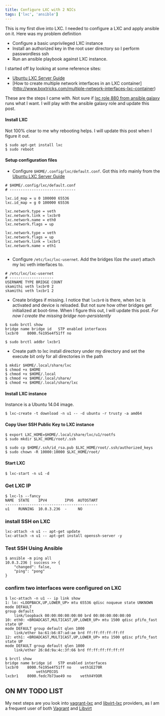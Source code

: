 ```yaml
---
title: Configure LXC with 2 NICs
tags: ['lxc', 'ansible']
---
```


This is my first dive into LXC. I needed to configure a LXC and apply ansible on
it. Here was my problem definition

* Configure a basic unprivileged LXC instance
* Install an authorized key in the root user directory so I perform passwordless
ssh
* Run an ansible playbook against LXC instance.

I started off by looking at some reference sites:

* [Ubuntu LXC Server Guide](http://help.ubuntu.com/lts/serverguide/lxc.html)
* [How to create multiple network interfaces in an LXC container]
(http://www.boxtricks.com/multiple-network-interfaces-lxc-container)

These are the steps I came with. Not sure if [lxc role 880 from ansible
galaxy](https://galaxy.ansible.com/list#/roles/880) runs what I want. I will
play with the ansible galaxy role and update this post.


#### Install LXC
Not 100% clear to me why rebooting helps. I will update this post when I
figure it out.

```
$ sudo apt-get install lxc
$ sudo reboot
```

#### Setup configuration files

* Configure `$HOME/.config/lxc/default.conf`. Got this info mainly from the [Ubuntu LXC
Server Guide](http://help.ubuntu.com/lts/serverguide/lxc.html)

```
# $HOME/.config/lxc/default.conf
# ------------------------------

lxc.id_map = u 0 100000 65536
lxc.id_map = g 0 100000 65536

lxc.network.type = veth
lxc.network.link = lxcbr0
lxc.network.name = eth0
lxc.network.flags = up

lxc.network.type = veth
lxc.network.flags = up
lxc.network.link = lxcbr1
lxc.network.name = eth1


```

* Configure `/etc/lxc/lxc-usernet`. Add the bridges I(_as the user_) attach my lxc veth
interfaces to.

```
# /etc/lxc/lxc-usernet
# --------------------
USERNAME TYPE BRIDGE COUNT
skamithi veth lxcbr0 2
skamithi veth lxcbr1 2

```

* Create bridges if missing. I notice that `lxcbr0` is there,  when lxc is
activated and device is reloaded. But not sure how other bridges get initialized
at boot-time. When I figure this out, I will update this post. *For now I
create the missing bridge non-persistently*

```
$ sudo brctl show
bridge name bridge id   STP enabled interfaces
lxcbr0    8000.fe195e4f51ff no

$ sudo brctl addbr lxcbr1

```

* Create path to lxc install directory under my directory and set the
execute bit only for all directories in the path

```
$ mkdir $HOME/.local/share/lxc
$ chmod +x $HOME
$ chmod +x $HOME/.local
$ chmod +x $HOME/.local/share/
$ chmod +x $HOME/.local/share/lxc

```

#### Install LXC instance

Instance is a Ubuntu 14.04 image.

```
$ lxc-create -t download -n u1 -- -d ubuntu -r trusty -a amd64
```

#### Copy User SSH Public Key to LXC instance

```
$ export LXC_HOME=$HOME/.local/share/lxc/u1/rootfs
$ sudo mkdir $LXC_HOME/root/.ssh

$ sudo cp $HOME/.ssh/id_rsa.pub $LXC_HOME/root/.ssh/authorized_keys
$ sudo chown -R 10000:10000 $LXC_HOME/root/
```

#### Start LXC
```
$ lxc-start -n u1 -d
```

### Get LXC IP

```
$ lxc-ls --fancy
NAME  STATE    IPV4        IPV6  AUTOSTART
------------------------------------------
u1    RUNNING  10.0.3.236  -     NO
```

### install SSH on LXC

```
lxc-attach -n u1 -- apt-get update
lxc-attach -n u1 -- apt-get install openssh-server -y
```

### Test SSH Using Ansible

```
$ ansible -m ping all
10.0.3.236 | success >> {
    "changed": false,
    "ping": "pong"
}

```

### confirm two interfaces were configured on LXC

```
$ lxc-attach -n u1 -- ip link show
1: lo: <LOOPBACK,UP,LOWER_UP> mtu 65536 qdisc noqueue state UNKNOWN mode DEFAULT
group default
    link/loopback 00:00:00:00:00:00 brd 00:00:00:00:00:00
10: eth0: <BROADCAST,MULTICAST,UP,LOWER_UP> mtu 1500 qdisc pfifo_fast state UP
mode DEFAULT group default qlen 1000
    link/ether ba:61:b6:87:ad:ae brd ff:ff:ff:ff:ff:ff
12: eth1: <BROADCAST,MULTICAST,UP,LOWER_UP> mtu 1500 qdisc pfifo_fast state UP
mode DEFAULT group default qlen 1000
    link/ether 26:8d:9a:4c:3f:66 brd ff:ff:ff:ff:ff:ff

$ brctl show
bridge name bridge id   STP enabled interfaces
lxcbr0    8000.fe195e4f51ff no    veth1E270R
              vethSPECOS
lxcbr1    8000.fedc7b73ae49 no    vethX4YOOR

```

## ON MY TODO LIST

My next steps are you look into
[vagrant-lxc](http://https://github.com/fgrehm/vagrant-lxc) and
[libvirt-lxc](http://https://libvirt.org/drvlxc.html) providers,
as I am a frequent user of both [Vagrant](http://www.vagrantup.com) and
[Libvirt](http://libvirt.org)

